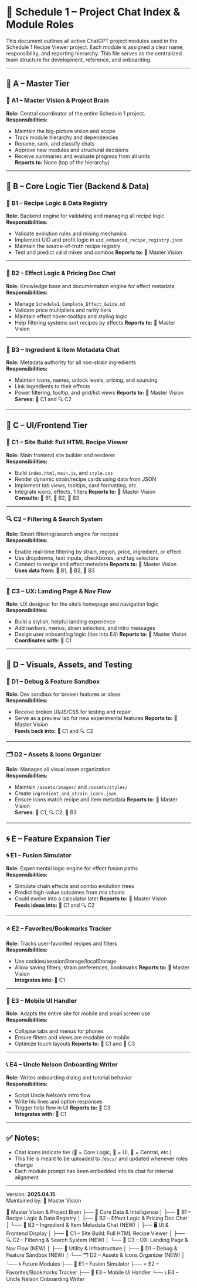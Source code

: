 # 🧠 Schedule 1 – Project Chat Index & Module Roles

This document outlines all active ChatGPT project modules used in the Schedule 1 Recipe Viewer project. Each module is assigned a clear name, responsibility, and reporting hierarchy. This file serves as the centralized team structure for development, reference, and onboarding.

---

## 🧠 A – Master Tier

### 🔹 A1 – Master Vision & Project Brain
**Role:** Central coordinator of the entire Schedule 1 project.  
**Responsibilities:**
- Maintain the big-picture vision and scope
- Track module hierarchy and dependencies
- Rename, rank, and classify chats
- Approve new modules and structural decisions
- Receive summaries and evaluate progress from all units  
**Reports to:** None (top of the hierarchy)

---

## 📘 B – Core Logic Tier (Backend & Data)

### 📘 B1 – Recipe Logic & Data Registry
**Role:** Backend engine for validating and managing all recipe logic  
**Responsibilities:**
- Validate evolution rules and mixing mechanics
- Implement UID and profit logic in `uid_enhanced_recipe_registry.json`
- Maintain the source-of-truth recipe registry
- Test and predict valid mixes and combos
**Reports to:** 🧠 Master Vision

---

### 📘 B2 – Effect Logic & Pricing Doc Chat
**Role:** Knowledge base and documentation engine for effect metadata  
**Responsibilities:**
- Manage `Schedule1_Complete_Effect_Guide.md`
- Validate price multipliers and rarity tiers
- Maintain effect hover-tooltips and styling logic
- Help filtering systems sort recipes by effects
**Reports to:** 🧠 Master Vision

---

### 🧾 B3 – Ingredient & Item Metadata Chat
**Role:** Metadata authority for all non-strain ingredients  
**Responsibilities:**
- Maintain icons, names, unlock levels, pricing, and sourcing
- Link ingredients to their effects
- Power filtering, tooltip, and grid/list views
**Reports to:** 🧠 Master Vision  
**Serves:** 📄 C1 and 🔍 C2

---

## 📄 C – UI/Frontend Tier

### 📄 C1 – Site Build: Full HTML Recipe Viewer
**Role:** Main frontend site builder and renderer  
**Responsibilities:**
- Build `index.html`, `main.js`, and `style.css`
- Render dynamic strain/recipe cards using data from JSON
- Implement tab views, tooltips, card formatting, etc.
- Integrate icons, effects, filters
**Reports to:** 🧠 Master Vision  
**Consults:** 📘 B1, 📘 B2, 🧾 B3

---

### 🔍 C2 – Filtering & Search System
**Role:** Smart filtering/search engine for recipes  
**Responsibilities:**
- Enable real-time filtering by strain, region, price, ingredient, or effect
- Use dropdowns, text inputs, checkboxes, and tag selectors
- Connect to recipe and effect metadata
**Reports to:** 🧠 Master Vision  
**Uses data from:** 📘 B1, 📘 B2, 🧾 B3

---

### 🧭 C3 – UX: Landing Page & Nav Flow
**Role:** UX designer for the site’s homepage and navigation logic  
**Responsibilities:**
- Build a stylish, helpful landing experience
- Add navbars, menus, strain selectors, and intro messages
- Design user onboarding logic (ties into E4)
**Reports to:** 🧠 Master Vision  
**Coordinates with:** 📄 C1

---

## 🧪 D – Visuals, Assets, and Testing

### 🧪 D1 – Debug & Feature Sandbox
**Role:** Dev sandbox for broken features or ideas  
**Responsibilities:**
- Receive broken UI/JS/CSS for testing and repair
- Serve as a preview lab for new experimental features
**Reports to:** 🧠 Master Vision  
**Feeds back into:** 📄 C1 and 🔍 C2

---

### 🗂️ D2 – Assets & Icons Organizer
**Role:** Manages all visual asset organization  
**Responsibilities:**
- Maintain `/assets/images/` and `/assets/styles/`
- Create `ingredient_and_strain_icons.json`
- Ensure icons match recipe and item metadata
**Reports to:** 🧠 Master Vision  
**Serves:** 📄 C1, 🔍 C2, 🧾 B3

---

## 🌀 E – Feature Expansion Tier

### 🌀 E1 – Fusion Simulator
**Role:** Experimental logic engine for effect fusion paths  
**Responsibilities:**
- Simulate chain effects and combo evolution trees
- Predict high-value outcomes from mix chains
- Could evolve into a calculator later
**Reports to:** 🧠 Master Vision  
**Feeds ideas into:** 📄 C1 and 🔍 C2

---

### ⭐ E2 – Favorites/Bookmarks Tracker
**Role:** Tracks user-favorited recipes and filters  
**Responsibilities:**
- Use cookies/sessionStorage/localStorage
- Allow saving filters, strain preferences, bookmarks
**Reports to:** 🧠 Master Vision  
**Integrates into:** 📄 C1

---

### 📱 E3 – Mobile UI Handler
**Role:** Adapts the entire site for mobile and small screen use  
**Responsibilities:**
- Collapse tabs and menus for phones
- Ensure filters and views are readable on mobile
- Optimize touch layouts
**Reports to:** 📄 C1 and 🧭 C3

---

### 📞 E4 – Uncle Nelson Onboarding Writer
**Role:** Writes onboarding dialog and tutorial behavior  
**Responsibilities:**
- Script Uncle Nelson’s intro flow
- Write his lines and option responses
- Trigger help flow in UI
**Reports to:** 🧭 C3  
**Integrates with:** 📄 C1

---

## ✅ Notes:
- Chat icons indicate tier (📘 = Core Logic, 📄 = UI, 🧠 = Central, etc.)
- This file is meant to be uploaded to `/docs/` and updated whenever roles change
- Each module prompt has been embedded into its chat for internal alignment

---

Version: **2025.04.15**  
Maintained by: 🧠 Master Vision  




🧠 Master Vision & Project Brain
├── 🧬 Core Data & Intelligence
│   ├── 📘 B1 – Recipe Logic & Data Registry
│   ├── 📘 B2 – Effect Logic & Pricing Doc Chat
│   └── 🧾 B3 – Ingredient & Item Metadata Chat (NEW)
│
├── 🖥️ UI & Frontend Display
│   ├── 📄 C1 – Site Build: Full HTML Recipe Viewer
│   ├── 🔍 C2 – Filtering & Search System (NEW)
│   └── 🧭 C3 – UX: Landing Page & Nav Flow (NEW)
│
├── 🔧 Utility & Infrastructure
│   ├── 🧪 D1 – Debug & Feature Sandbox (NEW)
│   └── 🗂️ D2 – Assets & Icons Organizer (NEW)
│
└── 🌀 Future Modules
    ├── 🧠 E1 – Fusion Simulator
    ├── ⭐ E2 – Favorites/Bookmarks Tracker
    ├── 📱 E3 – Mobile UI Handler
    └── 📞 E4 – Uncle Nelson Onboarding Writer
